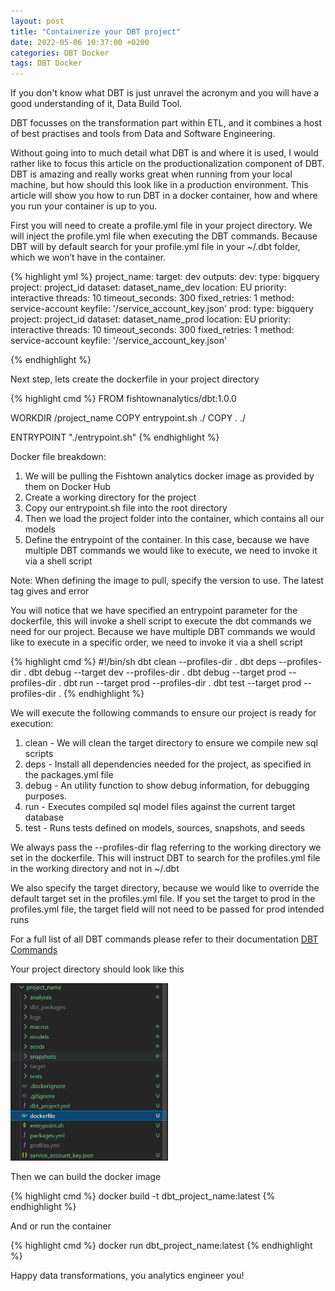 ```yaml
---
layout: post
title: "Containerize your DBT project"
date: 2022-05-06 10:37:00 +0200
categories: DBT Docker
tags: DBT Docker
---
```

If you don't know what DBT is just unravel the acronym and you will have a good understanding of it, Data Build Tool.

DBT focusses on the transformation part within ETL, and it combines a host of best practises and tools from Data and Software Engineering.

Without going into to much detail what DBT is and where it is used, I would rather like to focus this article on the productionalization component of DBT. DBT is amazing and really works great when running from your local machine, but how should this look like in a production environment. This article will show you how to run DBT in a docker container, how and where you run your container is up to you.

First you will need to create a profile.yml file in your project directory. We will inject the profile.yml file when executing the DBT commands. Because DBT will by default search for your profile.yml file in your ~/.dbt folder, which we won’t have in the container.

{% highlight yml %}
project_name:
  target: dev
  outputs:
    dev:
      type: bigquery
      project: project_id
      dataset: dataset_name_dev
      location: EU
      priority: interactive
      threads: 10
      timeout_seconds: 300
      fixed_retries: 1
      method: service-account
      keyfile: '/service_account_key.json'
    prod:
      type: bigquery
      project: project_id
      dataset: dataset_name_prod
      location: EU
      priority: interactive
      threads: 10
      timeout_seconds: 300
      fixed_retries: 1
      method: service-account
      keyfile: '/service_account_key.json'
  

{% endhighlight %}

Next step, lets create the dockerfile in your project directory

{% highlight cmd %}
FROM fishtownanalytics/dbt:1.0.0

WORKDIR /project_name
COPY entrypoint.sh ./
COPY . ./

ENTRYPOINT "./entrypoint.sh"
{% endhighlight %}

Docker file breakdown:
1. We will be pulling the Fishtown analytics docker image as provided by them on Docker Hub 
2. Create a working directory for the project
3. Copy our entrypoint.sh file into the root directory
4. Then we load the project folder into the container, which contains all our models
5. Define the entrypoint of the container. In this case, because we have multiple DBT commands we would like to execute, we need to invoke it via a shell script

Note:
When defining the image to pull, specify the version to use. The latest tag gives and error

You will notice that we have specified an entrypoint parameter for the dockerfile, this will invoke a shell script to execute the dbt commands we need for our project. Because we have multiple DBT commands we would like to execute in a specific order, we need to invoke it via a shell script

{% highlight cmd %}
#!/bin/sh
dbt clean --profiles-dir . 
dbt deps --profiles-dir . 
dbt debug --target dev --profiles-dir .
dbt debug --target prod --profiles-dir .
dbt run --target prod --profiles-dir .
dbt test --target prod --profiles-dir .
{% endhighlight %}

We will execute the following commands to ensure our project is ready for execution:
1. clean - We will clean the target directory to ensure we compile new sql scripts
1. deps  - Install all dependencies needed for the project, as specified in the packages.yml file
1. debug - An utility function to show debug information, for debugging purposes.
1. run   - Executes compiled sql model files against the current target database
1. test  - Runs tests defined on models, sources, snapshots, and seeds

We always pass the --profiles-dir flag referring to the working directory we set in the dockerfile. This will instruct DBT to search for the profiles.yml file in the working directory and not in ~/.dbt

We also specify the target directory, because we would like to override the default target set in the profiles.yml file. If you set the target to prod in the profiles.yml file, the target field will not need to be passed for prod intended runs

For a full list of all DBT commands please refer to their documentation [DBT Commands](https://docs.getdbt.com/reference/dbt-commands)

Your project directory should look like this 

<img src="/assets/res/blogData/dbt/dbt_docker_project_layout.PNG" width="50%">

Then we can build the docker image

{% highlight cmd %}
docker build -t dbt_project_name:latest
{% endhighlight %}

And or run the container

{% highlight cmd %}
docker run dbt_project_name:latest
{% endhighlight %}

Happy data transformations, you analytics engineer you!